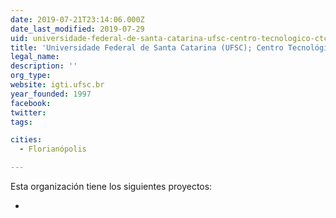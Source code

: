 ```yaml
---
date: 2019-07-21T23:14:06.000Z
date_last_modified: 2019-07-29
uid: universidade-federal-de-santa-catarina-ufsc-centro-tecnologico-ctc-departamento-de-engenharia-e-gestão-do-conhecimento-degc-nucleo-de-estudos-em-inteligencia-gestão-e-tecnologias-para-inovacão-igti
title: 'Universidade Federal de Santa Catarina (UFSC); Centro Tecnológico (CTC); Departamento de Engenharia e Gestão do Conhecimento (dEGC); Núcleo de Estudos em Inteligência, Gestão e Tecnologias para Inovação (IGTI)'
legal_name: 
description: ''
org_type: 
website: igti.ufsc.br
year_founded: 1997
facebook: 
twitter: 
tags:

cities: 
  - Florianópolis

---
```


Esta organización tiene los siguientes proyectos:

- [](/proyectos/sistema-de-gestão-de-ideias-para-seguranca-publica)
